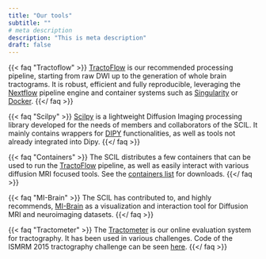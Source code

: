 ```yaml
---
title: "Our tools"
subtitle: ""
# meta description
description: "This is meta description"
draft: false
---
```



{{< faq "Tractoflow" >}}
[TractoFlow](https://github.com/scilus/tractoflow) is our recommended processing pipeline, starting from raw DWI up to the generation of whole brain tractograms. It is robust, efficient and fully reproducible, leveraging the [Nextflow](https://www.nextflow.io/) pipeline engine and container systems such as [Singularity](https://www.sylabs.io/singularity/) or [Docker](https://www.docker.com/).
{{</ faq >}}

{{< faq "Scilpy" >}}
[Scilpy](https://github.com/scilus/scilpy/) is a lightweight Diffusion Imaging processing library developed for the needs of members and collaborators of the SCIL. It mainly contains wrappers for [DIPY](http://www.dipy.org/) functionalities, as well as tools not already integrated into Dipy.
{{</ faq >}}

{{< faq "Containers" >}}
The SCIL distributes a few containers that can be used to run the [TractoFlow](https://github.com/scilus/tractoflow) pipeline, as well as easily interact with various diffusion MRI focused tools. See the [containers list](https://scil.usherbrooke.ca/pages/containers/) for downloads.
{{</ faq >}}

{{< faq "MI-Brain" >}}
The SCIL has contributed to, and highly recommends, [MI-Brain](https://github.com/imeka/mi-brain) as a visualization and interaction tool for Diffusion MRI and neuroimaging datasets.
{{</ faq >}}

{{< faq "Tractometer" >}}
The [Tractometer](http://www.tractometer.org/) is our online evaluation system for tractography. It has been used in various challenges. Code of the ISMRM 2015 tractography challenge can be seen [here](https://github.com/scilus/ismrm_2015_tractography_challenge_scoring).
{{</ faq >}}
